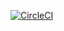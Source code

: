 [![CircleCI](https://circleci.com/gh/dimafrost/Demo-ci.svg?style=for-the-badge&logo=appveyor)](https://app.circleci.com/pipelines/github/dima-frost/docker/16/workflows/60e3b832-2221-4bf2-8baa-332e59fbea79/jobs/18)
